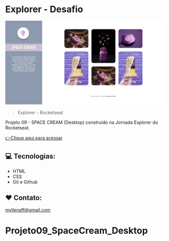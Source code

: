 # Explorer - Desafio

![preview](.github/preview.png)

> Explorer - Rocketseat

Projeto 09 - SPACE CREAM (Desktop) construído na Jornada Explorer do Rocketseat.

[👉Clique aqui para acessar](https://myllenaff.github.io/Projeto09_SpaceCream_desktop/)

## 💻 Tecnologias:

- HTML
- CSS
- Git e Github

## ❤ Contato:

myllenaff@gmail.com
# Projeto09_SpaceCream_Desktop
